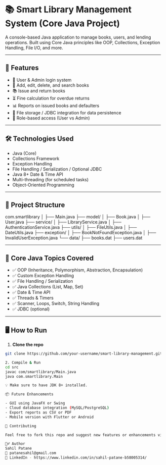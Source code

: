 # 📚 Smart Library Management System (Core Java Project)

A console-based Java application to manage books, users, and lending operations. Built using Core Java principles like OOP, Collections, Exception Handling, File I/O, and more.

---

## 🚀 Features

- 👤 User & Admin login system
- 📖 Add, edit, delete, and search books
- 📚 Issue and return books
- ⏳ Fine calculation for overdue returns
- 📊 Reports on issued books and defaulters
- 💾 File storage / JDBC integration for data persistence
- 🔐 Role-based access (User vs Admin)

---

## 🛠️ Technologies Used

- Java (Core)
- Collections Framework
- Exception Handling
- File Handling / Serialization / Optional JDBC
- Java 8+ Date & Time API
- Multi-threading (for scheduled tasks)
- Object-Oriented Programming

---

## 🧱 Project Structure

com.smartlibrary
│
├── Main.java
├── model/
│ ├── Book.java
│ ├── User.java
├── service/
│ ├── LibraryService.java
│ ├── AuthenticationService.java
├── utils/
│ ├── FileUtils.java
│ ├── DateUtils.java
├── exception/
│ ├── BookNotFoundException.java
│ ├── InvalidUserException.java
└── data/
├── books.dat
├── users.dat


---

## 🧠 Core Java Topics Covered

- ✅ OOP (Inheritance, Polymorphism, Abstraction, Encapsulation)
- ✅ Custom Exception Handling
- ✅ File Handling / Serialization
- ✅ Java Collections (List, Map, Set)
- ✅ Date & Time API
- ✅ Threads & Timers
- ✅ Scanner, Loops, Switch, String Handling
- ✅ JDBC (optional)

---

## 🖥️ How to Run

1. **Clone the repo**
```bash
git clone https://github.com/your-username/smart-library-management.git

2. Compile & Run
cd src
javac com/smartlibrary/Main.java
java com.smartlibrary.Main

💡 Make sure to have JDK 8+ installed.

📦 Future Enhancements

- GUI using JavaFX or Swing
- Cloud database integration (MySQL/PostgreSQL)
- Export reports as CSV or PDF
- Mobile version with Flutter or Android

🙌 Contributing

Feel free to fork this repo and suggest new features or enhancements via pull requests.

🙋‍♂️ Author
Sahil Patane
📧 patanesahil@gmail.com
🔗 LinkedIn - https://www.linkedin.com/in/sahil-patane-b58005314/
